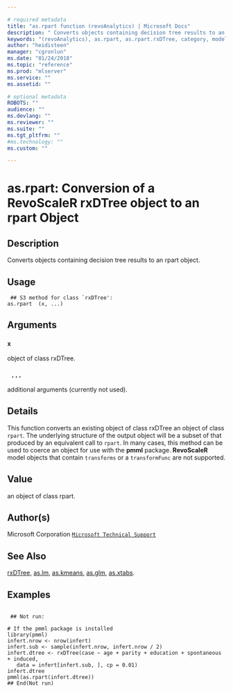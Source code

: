 ```yaml
--- 

# required metadata 
title: "as.rpart function (revoAnalytics) | Microsoft Docs" 
description: " Converts objects containing decision tree results to an rpart object. " 
keywords: "(revoAnalytics), as.rpart, as.rpart.rxDTree, category, models" 
author: "heidisteen" 
manager: "cgronlun" 
ms.date: "01/24/2018" 
ms.topic: "reference" 
ms.prod: "mlserver" 
ms.service: "" 
ms.assetid: "" 

# optional metadata 
ROBOTS: "" 
audience: "" 
ms.devlang: "" 
ms.reviewer: "" 
ms.suite: "" 
ms.tgt_pltfrm: "" 
#ms.technology: "" 
ms.custom: "" 

--- 
```




 # as.rpart: Conversion of a RevoScaleR rxDTree object to an rpart Object 
 ## Description

Converts objects containing decision tree results to an rpart object.


 ## Usage

```   
 ## S3 method for class `rxDTree':
as.rpart  (x, ...)

```

 ## Arguments



 ### `x`
 object of class rxDTree. 


 ### ` ...`
 additional arguments (currently not used). 




 ## Details

This function converts an existing object of class rxDTree an object of
class `rpart`.
The underlying structure of the output object will be a subset of that produced by an equivalent call to
`rpart`. In many cases, this method can be used to coerce an object
for use with the **pmml** package.  **RevoScaleR** model objects that contain
`transforms` or a `transformFunc` are not supported.



 ## Value

an object of class rpart.


 ## Author(s)
 Microsoft Corporation [`Microsoft Technical Support`](https://go.microsoft.com/fwlink/?LinkID=698556&clcid=0x409)


 ## See Also

[rxDTree](rxDTree.md),
[as.lm](as.lm.md),
[as.kmeans](as.kmeans.md),
[as.glm](as.glm.md),
[as.xtabs](as.xtabs.md).


 ## Examples

 ```

  ## Not run:

# If the pmml package is installed 
library(pmml)
infert.nrow <- nrow(infert)
infert.sub <- sample(infert.nrow, infert.nrow / 2)
infert.dtree <- rxDTree(case ~ age + parity + education + spontaneous + induced, 
    data = infert[infert.sub, ], cp = 0.01)
infert.dtree
pmml(as.rpart(infert.dtree))
 ## End(Not run) 
```




